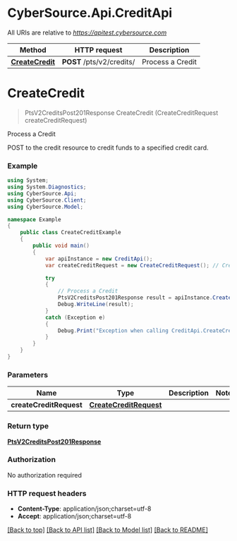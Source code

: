 # CyberSource.Api.CreditApi

All URIs are relative to *https://apitest.cybersource.com*

Method | HTTP request | Description
------------- | ------------- | -------------
[**CreateCredit**](CreditApi.md#createcredit) | **POST** /pts/v2/credits/ | Process a Credit


<a name="createcredit"></a>
# **CreateCredit**
> PtsV2CreditsPost201Response CreateCredit (CreateCreditRequest createCreditRequest)

Process a Credit

POST to the credit resource to credit funds to a specified credit card.

### Example
```csharp
using System;
using System.Diagnostics;
using CyberSource.Api;
using CyberSource.Client;
using CyberSource.Model;

namespace Example
{
    public class CreateCreditExample
    {
        public void main()
        {
            var apiInstance = new CreditApi();
            var createCreditRequest = new CreateCreditRequest(); // CreateCreditRequest | 

            try
            {
                // Process a Credit
                PtsV2CreditsPost201Response result = apiInstance.CreateCredit(createCreditRequest);
                Debug.WriteLine(result);
            }
            catch (Exception e)
            {
                Debug.Print("Exception when calling CreditApi.CreateCredit: " + e.Message );
            }
        }
    }
}
```

### Parameters

Name | Type | Description  | Notes
------------- | ------------- | ------------- | -------------
 **createCreditRequest** | [**CreateCreditRequest**](CreateCreditRequest.md)|  | 

### Return type

[**PtsV2CreditsPost201Response**](PtsV2CreditsPost201Response.md)

### Authorization

No authorization required

### HTTP request headers

 - **Content-Type**: application/json;charset=utf-8
 - **Accept**: application/json;charset=utf-8

[[Back to top]](#) [[Back to API list]](../README.md#documentation-for-api-endpoints) [[Back to Model list]](../README.md#documentation-for-models) [[Back to README]](../README.md)

